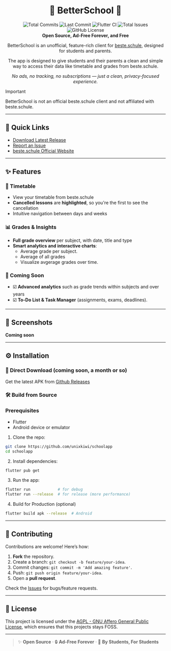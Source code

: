 <h1 align="center">🏫 BetterSchool 🏫</h1>

<div align="center">
  <img src="https://img.shields.io/github/commit-activity/t/unixkiwi/schoolapp?style=for-the-badge&logo=git&label=Total%20Commits" alt="Total Commits">
  <img src="https://img.shields.io/github/last-commit/unixkiwi/schoolapp?style=for-the-badge&logo=github&label=Last%20Commit" alt="Last Commit">
  <img src="https://img.shields.io/github/actions/workflow/status/unixkiwi/schoolapp/flutter_ci.yml?style=for-the-badge&logo=flutter&label=Flutter%20CI" alt="Flutter CI">
  <img src="https://img.shields.io/github/issues-raw/unixkiwi/schoolapp?style=for-the-badge&logo=github&label=Total%20Issues" alt="Total Issues">
  <img src="https://img.shields.io/github/license/unixkiwi/schoolapp?style=for-the-badge" alt="GitHub License">
</div>

<div align="center"><b>Open Source, Ad-Free Forever, and Free</b></div>  
<p align="center">BetterSchool is an unofficial, feature-rich client for <a href="https://beste.schule">beste.schule</a>, designed for students and parents.</p>
<p align="center">The app is designed to give students and their parents a clean and simple way to access their data like timetable and grades from beste.schule.</p>
 
<p align="center"><i>No ads, no tracking, no subscriptions — just a clean, privacy-focused experience.</i></p>

> [!IMPORTANT]
> BetterSchool is not an official beste.schule client and not affiliated with beste.schule.  

---

## 🔗 Quick Links  
- [Download Latest Release](https://github.com/unixkiwi/schoolapp/releases)  
- [Report an Issue](https://github.com/unixkiwi/schoolapp/issues)  
- [beste.schule Official Website](https://beste.schule)  

---

## ✨ Features  

### 📅 Timetable  
- View your timetable from beste.schule
- **Cancelled lessons** are **highlighted**, so you're the first to see the cancellation
- Intuitive navigation between days and weeks

### 📊 Grades & Insights  
- **Full grade overview** per subject, with date, title and type
- **Smart analytics and interactive charts**:  
  - Average grade per subject.  
  - Average of all grades
  - Visualize avgerage grades over time.

### 🚧 Coming Soon  
- ☑️ **Advanced analytics** such as grade trends within subjects and over years
- ☑️ **To-Do List & Task Manager** (assignments, exams, deadlines).

---

## 📱 Screenshots

**Coming soon**

---

## ⚙️ Installation

### 📲 Direct Download (coming soon, a month or so)
Get the latest APK from [Github Releases](https://github.com/unixkiwi/schoolapp/releases)

### 🛠️ Build from Source
### Prerequisites
- Flutter
- Android device or emulator

1. Clone the repo:  
```bash  
git clone https://github.com/unixkiwi/schoolapp  
cd schoolapp  
```  

2. Install dependencies:  
```bash  
flutter pub get  
```  

3. Run the app: 
```bash  
flutter run            # for debug
flutter run --release  # for release (more performance)
```
4. Build for Production (optional)
```bash  
flutter build apk --release  # Android
```

---

## 🤝 Contributing  
Contributions are welcome! Here’s how:  
1. **Fork** the repository.  
2. Create a branch: `git checkout -b feature/your-idea`.  
3. Commit changes: `git commit -m 'Add amazing feature'`.  
4. Push: `git push origin feature/your-idea`.  
5. Open a **pull request**.  

Check the [Issues](https://github.com/unixkiwi/schoolapp/issues) for bugs/feature requests.

---

## 📜 License
This project is licensed under the [AGPL - GNU Affero General Public License](https://github.com/unixkiwi/SchoolApp/blob/master/LICENSE), which ensures that this projects stays FOSS.

---

> ✨ **Open Source** · 🔒 **Ad-Free Forever** · 🚀 **By Students, For Students**  
